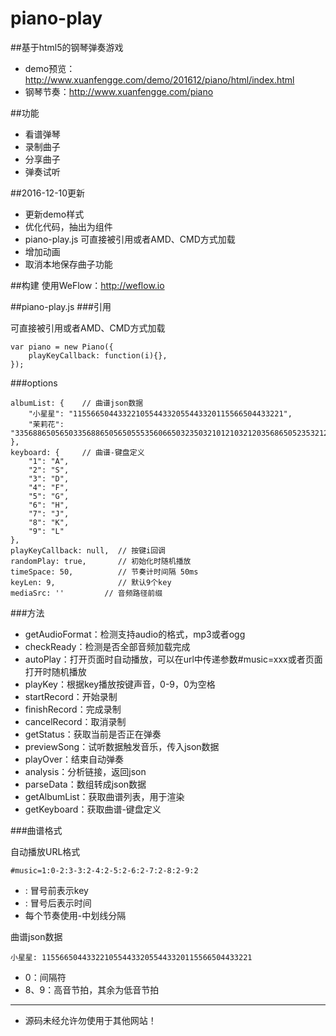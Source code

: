 piano-play
==========

##基于html5的钢琴弹奏游戏

- demo预览：http://www.xuanfengge.com/demo/201612/piano/html/index.html
- 钢琴节奏：http://www.xuanfengge.com/piano


##功能

- 看谱弹琴
- 录制曲子
- 分享曲子
- 弹奏试听

##2016-12-10更新
- 更新demo样式
- 优化代码，抽出为组件
- piano-play.js 可直接被引用或者AMD、CMD方式加载
- 增加动画
- 取消本地保存曲子功能

##构建
使用WeFlow：http://weflow.io

##piano-play.js
###引用

可直接被引用或者AMD、CMD方式加载

````
var piano = new Piano({
	playKeyCallback: function(i){},
});
````

###options
````
albumList: {	// 曲谱json数据
	"小星星": "11556650443322105544332055443320115566504433221",
	"茉莉花": "33568865056503356886505650555356066503235032101210321203568650523532121",
},
keyboard: {		// 曲谱-键盘定义
	"1": "A",
	"2": "S",
	"3": "D",
	"4": "F",
	"5": "G",
	"6": "H",
	"7": "J",
	"8": "K",
	"9": "L"
},
playKeyCallback: null,	// 按键i回调
randomPlay: true,		// 初始化时随机播放
timeSpace: 50,			// 节奏计时间隔 50ms
keyLen: 9,				// 默认9个key
mediaSrc: ''         // 音频路径前缀
````

###方法
- getAudioFormat：检测支持audio的格式，mp3或者ogg
- checkReady：检测是否全部音频加载完成
- autoPlay：打开页面时自动播放，可以在url中传递参数#music=xxx或者页面打开时随机播放
- playKey：根据key播放按键声音，0-9，0为空格
- startRecord：开始录制
- finishRecord：完成录制
- cancelRecord：取消录制
- getStatus：获取当前是否正在弹奏
- previewSong：试听数据触发音乐，传入json数据
- playOver：结束自动弹奏
- analysis：分析链接，返回json
- parseData：数组转成json数据
- getAlbumList：获取曲谱列表，用于渲染
- getKeyboard：获取曲谱-键盘定义

###曲谱格式

自动播放URL格式

`#music=1:0-2:3-3:2-4:2-5:2-6:2-7:2-8:2-9:2`

- : 冒号前表示key
- : 冒号后表示时间
- 每个节奏使用-中划线分隔

曲谱json数据

`小星星: 11556650443322105544332055443320115566504433221`

- 0：间隔符
- 8、9：高音节拍，其余为低音节拍

-------------------
 * 源码未经允许勿使用于其他网站！
